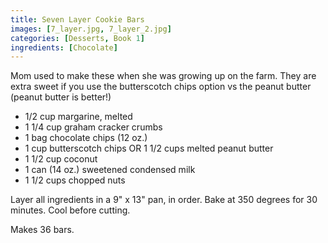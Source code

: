```yaml
---
title: Seven Layer Cookie Bars
images: [7_layer.jpg, 7_layer_2.jpg]
categories: [Desserts, Book 1]
ingredients: [Chocolate]
---
```


  Mom used to make these
when she was growing up on the farm. They are extra sweet if you use the
butterscotch chips option vs the peanut butter (peanut butter is
better!)

-   1/2 cup margarine, melted
-   1 1/4 cup graham cracker crumbs
-   1 bag chocolate chips (12 oz.)
-   1 cup butterscotch chips OR 1 1/2 cups melted peanut butter
-   1 1/2 cup coconut
-   1 can (14 oz.) sweetened condensed milk
-   1 1/2 cups chopped nuts

Layer all ingredients in a 9" x 13" pan, in order. Bake at 350 degrees
for 30 minutes. Cool before cutting.

Makes 36 bars.

 
